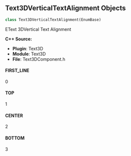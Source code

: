 ## Text3DVerticalTextAlignment Objects

```python
class Text3DVerticalTextAlignment(EnumBase)
```

EText 3DVertical Text Alignment

**C++ Source:**

- **Plugin**: Text3D
- **Module**: Text3D
- **File**: Text3DComponent.h

<a id="unreal.Text3DVerticalTextAlignment.FIRST_LINE"></a>

#### FIRST_LINE

0

<a id="unreal.Text3DVerticalTextAlignment.TOP"></a>

#### TOP

1

<a id="unreal.Text3DVerticalTextAlignment.CENTER"></a>

#### CENTER

2

<a id="unreal.Text3DVerticalTextAlignment.BOTTOM"></a>

#### BOTTOM

3

<a id="unreal.AvaGradientDirection"></a>